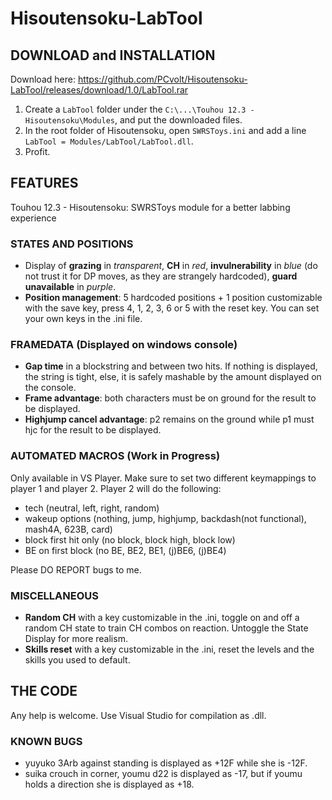 # Hisoutensoku-LabTool
## DOWNLOAD and INSTALLATION
Download here: https://github.com/PCvolt/Hisoutensoku-LabTool/releases/download/1.0/LabTool.rar

1. Create a `LabTool` folder under the `C:\...\Touhou 12.3 - Hisoutensoku\Modules`, and put the downloaded files.
2. In the root folder of Hisoutensoku, open `SWRSToys.ini` and add a line `LabTool = Modules/LabTool/LabTool.dll`.
3. Profit.

## FEATURES
Touhou 12.3 - Hisoutensoku: SWRSToys module for a better labbing experience

### STATES AND POSITIONS
- Display of **grazing** in *transparent*, **CH** in *red*, **invulnerability** in *blue* (do not trust it for DP moves, as they are strangely hardcoded), **guard unavailable** in *purple*.
- **Position management**: 5 hardcoded positions + 1 position customizable with the save key, press 4, 1, 2, 3, 6 or 5 with the reset key. You can set your own keys in the .ini file.
### FRAMEDATA (Displayed on windows console)
- **Gap time** in a blockstring and between two hits. If nothing is displayed, the string is tight, else, it is safely mashable by the amount displayed on the console.
- **Frame advantage**: both characters must be on ground for the result to be displayed.
- **Highjump cancel advantage**: p2 remains on the ground while p1 must hjc for the result to be displayed.

### AUTOMATED MACROS (Work in Progress)
Only available in VS Player. Make sure to set two different keymappings to player 1 and player 2. Player 2 will do the following:
- tech (neutral, left, right, random)
- wakeup options (nothing, jump, highjump, backdash(not functional), mash4A, 623B, card)
- block first hit only (no block, block high, block low)
- BE on first block (no BE, BE2, BE1, (j)BE6, (j)BE4)

Please DO REPORT bugs to me.

### MISCELLANEOUS
- **Random CH** with a key customizable in the .ini, toggle on and off a random CH state to train CH combos on reaction. Untoggle the State Display for more realism.
- **Skills reset** with a key customizable in the .ini, reset the levels and the skills you used to default.

## THE CODE
Any help is welcome.
Use Visual Studio for compilation as .dll.

### KNOWN BUGS
- yuyuko 3Arb against standing is displayed as +12F while she is -12F.
- suika crouch in corner, youmu d22 is displayed as -17, but if youmu holds a direction she is displayed as +18.
